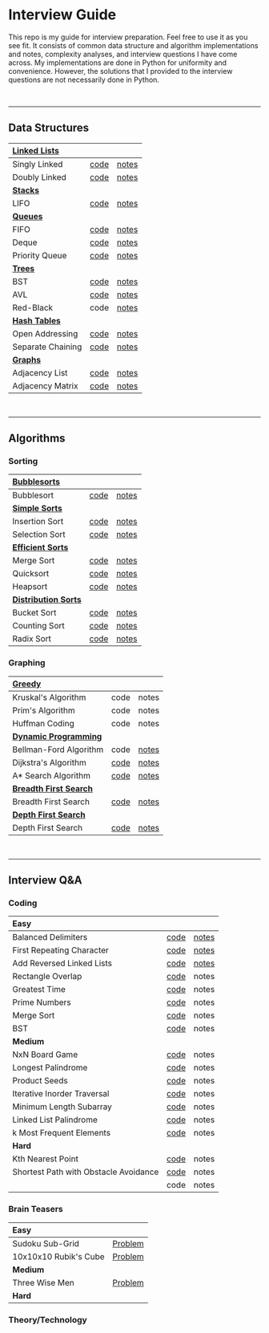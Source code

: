 # Interview Guide

This repo is my guide for interview preparation. Feel free to use it as you see fit. It consists of common data structure and algorithm implementations and notes, complexity analyses, and interview questions I have come across. My implementations are done in Python for uniformity and convenience. However, the solutions that I provided to the interview questions are not necessarily done in Python. 

<br />

--------------------------------


## Data Structures

|**[Linked Lists](https://github.com/arlieu/interview-guide/wiki/Data-Structures#linked-lists)**|||
|:---|:---|:---|
|Singly Linked|[code](https://github.com/arlieu/interview-guide/blob/master/data_structures/linked_lists/singly_linked.py)|[notes](https://github.com/arlieu/interview-guide/wiki/Data-Structures#singly-linked-list)|
|Doubly Linked|[code](https://github.com/arlieu/interview-guide/blob/master/data_structures/linked_lists/doubly_linked.py)|[notes](https://github.com/arlieu/interview-guide/wiki/Data-Structures#doubly-linked-list)|
|**[Stacks](https://github.com/arlieu/interview-guide/wiki/Data-Structures#stacks)**|||
|LIFO|[code](https://github.com/arlieu/interview-guide/blob/master/data_structures/stacks/LIFO.py)|[notes](https://github.com/arlieu/interview-guide/wiki/Data-Structures#stacks)|
|**[Queues](https://github.com/arlieu/interview-guide/wiki/Data-Structures#queues)**|||
|FIFO|[code](https://github.com/arlieu/interview-guide/blob/master/data_structures/queues/FIFO.py)|[notes](https://github.com/arlieu/interview-guide/wiki/Data-Structures#fifo)|
|Deque|[code](https://github.com/arlieu/interview-guide/blob/master/data_structures/queues/deque.py)|[notes](https://github.com/arlieu/interview-guide/wiki/Data-Structures#deque)|
|Priority Queue|[code](https://github.com/arlieu/interview-guide/blob/master/data_structures/queues/priority_queue.py)|[notes](https://github.com/arlieu/interview-guide/wiki/Data-Structures#priority-queue)|
|**[Trees](https://github.com/arlieu/interview-guide/wiki/Data-Structures#trees)**|||
|BST|[code](https://github.com/arlieu/interview-guide/blob/master/data_structures/trees/bst.py)|[notes](https://github.com/arlieu/interview-guide/wiki/Data-Structures#binary-search-tree-bst)|
|AVL|[code](https://github.com/arlieu/interview-guide/blob/master/data_structures/trees/avl.py)|[notes](https://github.com/arlieu/interview-guide/wiki/Data-Structures#adelson-velskii-and-landis-avl-tree)|
|Red-Black|code|[notes](https://github.com/arlieu/interview-guide/wiki/Data-Structures#red-black-tree)|
|**[Hash Tables](https://github.com/arlieu/interview-guide/wiki/Data-Structures#hash-tables)**|||
|Open Addressing|[code](https://github.com/arlieu/interview-guide/blob/master/data_structures/hash_tables/open_addressing.py)|[notes](https://github.com/arlieu/interview-guide/wiki/Data-Structures#open-addressing)|
|Separate Chaining|[code](https://github.com/arlieu/interview-guide/blob/master/data_structures/hash_tables/separate_chaining.py)|[notes](https://github.com/arlieu/interview-guide/wiki/Data-Structures#separate-chaining)|
|**[Graphs](https://github.com/arlieu/interview-guide/wiki/Data-Structures#graphs)**|||
|Adjacency List|[code](https://github.com/arlieu/interview-guide/blob/master/data_structures/graphs/adjacency_list.py)|[notes](https://github.com/arlieu/interview-guide/wiki/Data-Structures#adjacency-list)|
|Adjacency Matrix|[code](https://github.com/arlieu/interview-guide/blob/master/data_structures/graphs/adjacency_matrix.py)|[notes](https://github.com/arlieu/interview-guide/wiki/Data-Structures#adjacency-matrix)|

<br />

-------------------------


## Algorithms

### Sorting 

|**[Bubblesorts](https://github.com/arlieu/interview-guide/wiki/Algorithms#bubblesorts)**|||
|:---|:---|:---|
|Bubblesort|[code](https://github.com/arlieu/interview-guide/blob/master/algorithms/sorting/bubble/bubblesort.py)|[notes](https://github.com/arlieu/interview-guide/wiki/Algorithms#bubblesorts)|
|**[Simple Sorts](https://github.com/arlieu/interview-guide/wiki/Algorithms#simple-sorts)**|||
|Insertion Sort|[code](https://github.com/arlieu/interview-guide/blob/master/algorithms/sorting/simple/insertion_sort.py)|[notes](https://github.com/arlieu/interview-guide/wiki/Algorithms#insertion-sort)|
|Selection Sort|[code](https://github.com/arlieu/interview-guide/blob/master/algorithms/sorting/simple/selection_sort.py)|[notes](https://github.com/arlieu/interview-guide/wiki/Algorithms#selection-sort)|
|**[Efficient Sorts](https://github.com/arlieu/interview-guide/wiki/Algorithms#efficient-sorts)**|||
|Merge Sort|[code](https://github.com/arlieu/interview-guide/blob/master/algorithms/sorting/efficient/merge_sort.py)|[notes](https://github.com/arlieu/interview-guide/wiki/Algorithms#merge-sort)|
|Quicksort|[code](https://github.com/arlieu/interview-guide/blob/master/algorithms/sorting/efficient/quicksort.py)|[notes](https://github.com/arlieu/interview-guide/wiki/Algorithms#quicksort)|
|Heapsort|[code](https://github.com/arlieu/interview-guide/blob/master/algorithms/sorting/efficient/heapsort.py)|[notes](https://github.com/arlieu/interview-guide/wiki/Algorithms#heapsort)|
|**[Distribution Sorts](https://github.com/arlieu/interview-guide/wiki/Algorithms#distribution-sorts)**|||
|Bucket Sort|[code](https://github.com/arlieu/interview-guide/blob/master/algorithms/sorting/distributed/bucket_sort.py)|[notes](https://github.com/arlieu/interview-guide/wiki/Algorithms#bucket-sort)|
|Counting Sort|[code](https://github.com/arlieu/interview-guide/blob/master/algorithms/sorting/distributed/counting_sort.py)|[notes](https://github.com/arlieu/interview-guide/wiki/Algorithms/#counting-sort)|
|Radix Sort|[code](https://github.com/arlieu/interview-guide/blob/master/algorithms/sorting/distributed/radix_sort.py)|[notes](https://github.com/arlieu/interview-guide/wiki/Algorithms/#radix-sort)|

### Graphing

|**[Greedy](https://github.com/arlieu/interview-guide/wiki/Algorithms#greedy)**|||
|:---|:---|:---|
|Kruskal's Algorithm|code|notes|
|Prim's Algorithm|code|notes|
|Huffman Coding|code|notes|
|**[Dynamic Programming](https://github.com/arlieu/interview-guide/wiki/Algorithms#dynamic-programming)**|||
|Bellman-Ford Algorithm|code|[notes](https://github.com/arlieu/interview-guide/wiki/Algorithms#bellman-ford-algorithm)|
|Dijkstra's Algorithm|[code](https://github.com/arlieu/interview-guide/blob/master/algorithms/graphing/dynamic_programming/dijkstra.py)|[notes](https://github.com/arlieu/interview-guide/wiki/Algorithms#dijkstras-algorithm)|
|A* Search Algorithm|[code](https://github.com/arlieu/interview-guide/blob/master/algorithms/graphing/dynamic_programming/a_star_search.py)|[notes](https://github.com/arlieu/interview-guide/wiki/Algorithms#a-search-algorithm)|
|**[Breadth First Search](https://github.com/arlieu/interview-guide/wiki/Algorithms#breadth-first-search)**|||
|Breadth First Search|[code](https://github.com/arlieu/interview-guide/blob/master/algorithms/graphing/breadth_first_search/breadth_first_search.py)|[notes](https://github.com/arlieu/interview-guide/wiki/Algorithms#breadth-first-search)|
|**[Depth First Search](https://github.com/arlieu/interview-guide/wiki/Algorithms#depth-first-search)**|||
|Depth First Search|[code](https://github.com/arlieu/interview-guide/blob/master/algorithms/graphing/depth_first_search/depth_first_search.py)|[notes](https://github.com/arlieu/interview-guide/wiki/Algorithms#depth-first-search)|

<br />

----------------------------------


## Interview Q&A

### Coding

|**Easy**|||
|:---|:---|:---|
|Balanced Delimiters|[code](https://github.com/arlieu/interview-guide/blob/master/interview/coding/easy/balanced-delimiters.py)|[notes](https://github.com/arlieu/interview-guide/wiki/Interview-Q&A#balanced-delimiters)|
|First Repeating Character|[code](https://github.com/arlieu/interview-guide/blob/master/interview/coding/easy/first-repeating-character.py)|[notes](https://github.com/arlieu/interview-guide/wiki/Interview-Q&A#first-repeating-character)|
|Add Reversed Linked Lists|[code](https://github.com/arlieu/interview-guide/blob/master/interview/coding/easy/add-reversed-linked-list.py)|[notes](https://github.com/arlieu/interview-guide/wiki/Interview-Q&A#add-reversed-linked-lists)|
|Rectangle Overlap|[code](https://github.com/arlieu/interview-guide/blob/master/interview/coding/easy/rectangle-overlap.cpp)|notes|
|Greatest Time|[code](https://github.com/arlieu/interview-guide/blob/master/interview/coding/easy/greatest-time.py)|notes|
|Prime Numbers|[code](https://github.com/arlieu/interview-guide/blob/master/interview/coding/easy/prime-numbers.py)|notes|
|Merge Sort|[code](https://github.com/arlieu/interview-guide/blob/master/interview/coding/easy/merge-sort.py)|notes|
|BST|[code](https://github.com/arlieu/interview-guide/blob/master/interview/coding/easy/bst.py)|notes|
|**Medium**|||
|NxN Board Game|[code](https://github.com/arlieu/interview-guide/blob/master/interview/coding/medium/nxn-board-game.py)|notes|
|Longest Palindrome|[code](https://github.com/arlieu/interview-guide/blob/master/interview/coding/medium/longest-palindrome.cpp)|notes|
|Product Seeds|[code](https://github.com/arlieu/interview-guide/blob/master/interview/coding/medium/product-seeds.py)|notes|
|Iterative Inorder Traversal|[code](https://github.com/arlieu/interview-guide/blob/master/interview/coding/medium/iterative-inorder-tree-traversal.py)|notes|
|Minimum Length Subarray|[code](https://github.com/arlieu/interview-guide/blob/master/interview/coding/medium/minimum-length-unsorted-subarray.py)|notes|
|Linked List Palindrome|[code](https://github.com/arlieu/interview-guide/blob/master/interview/coding/medium/linked-list-palindrome.py)|notes|
|k Most Frequent Elements|[code](https://github.com/arlieu/interview-guide/blob/master/interview/coding/medium/k-most-frequent-elements.py)|notes|
|**Hard**|||
|Kth Nearest Point|[code](https://github.com/arlieu/interview-guide/blob/master/interview/coding/hard/kth-nearest-point.cpp)|notes|
|Shortest Path with Obstacle Avoidance|[code](https://github.com/arlieu/interview-guide/blob/master/interview/coding/hard/shortest-path-obstacle-avoidance.py)|notes|
||code|notes|

### Brain Teasers
|**Easy**||
|:---|:--|
|Sudoku Sub-Grid|[Problem](https://github.com/arlieu/interview-guide/wiki/Interview-Q&A#sudoku-sub-grid)|
|10x10x10 Rubik's Cube|[Problem](https://github.com/arlieu/interview-guide/wiki/Interview-Q&A#10x10x10-rubiks-cube)|
|**Medium**||
|Three Wise Men|[Problem](https://github.com/arlieu/interview-guide/wiki/Interview-Q&A#three-wise-men-riddle)|
|**Hard**||

### Theory/Technology
